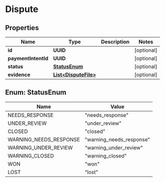 

# Dispute


## Properties

| Name | Type | Description | Notes |
|------------ | ------------- | ------------- | -------------|
|**id** | **UUID** |  |  [optional] |
|**paymentIntentId** | **UUID** |  |  [optional] |
|**status** | [**StatusEnum**](#StatusEnum) |  |  [optional] |
|**evidence** | [**List&lt;DisputeFile&gt;**](DisputeFile.md) |  |  [optional] |



## Enum: StatusEnum

| Name | Value |
|---- | -----|
| NEEDS_RESPONSE | &quot;needs_response&quot; |
| UNDER_REVIEW | &quot;under_review&quot; |
| CLOSED | &quot;closed&quot; |
| WARNING_NEEDS_RESPONSE | &quot;warning_needs_response&quot; |
| WARNING_UNDER_REVIEW | &quot;warning_under_review&quot; |
| WARNING_CLOSED | &quot;warning_closed&quot; |
| WON | &quot;won&quot; |
| LOST | &quot;lost&quot; |



